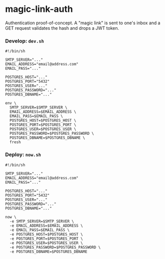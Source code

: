 # magic-link-auth

Authentication proof-of-concept. A "magic link" is sent to one's inbox and a GET request validates the hash and drops a JWT token.

### Develop: `dev.sh`
```
#!/bin/sh

SMTP_SERVER="..."
EMAIL_ADDRESS="email@address.com"
EMAIL_PASS="..."

POSTGRES_HOST="..."
POSTGRES_PORT="5432"
POSTGRES_USER="..."
POSTGRES_PASSWORD="..."
POSTGRES_DBNAME="..."

env \
  SMTP_SERVER=$SMTP_SERVER \
  EMAIL_ADDRESS=$EMAIL_ADDRESS \
  EMAIL_PASS=$EMAIL_PASS \
  POSTGRES_HOST=$POSTGRES_HOST \
  POSTGRES_PORT=$POSTGRES_PORT \
  POSTGRES_USER=$POSTGRES_USER \
  POSTGRES_PASSWORD=$POSTGRES_PASSWORD \
  POSTGRES_DBNAME=$POSTGRES_DBNAME \
  fresh
```

### Deploy: `now.sh`
```
#!/bin/sh

SMTP_SERVER="..."
EMAIL_ADDRESS="email@address.com"
EMAIL_PASS="..."

POSTGRES_HOST="..."
POSTGRES_PORT="5432"
POSTGRES_USER="..."
POSTGRES_PASSWORD="..."
POSTGRES_DBNAME="..."

now \
  -e SMTP_SERVER=$SMTP_SERVER \
  -e EMAIL_ADDRESS=$EMAIL_ADDRESS \
  -e EMAIL_PASS=$EMAIL_PASS \
  -e POSTGRES_HOST=$POSTGRES_HOST \
  -e POSTGRES_PORT=$POSTGRES_PORT \
  -e POSTGRES_USER=$POSTGRES_USER \
  -e POSTGRES_PASSWORD=$POSTGRES_PASSWORD \
  -e POSTGRES_DBNAME=$POSTGRES_DBNAME
```

